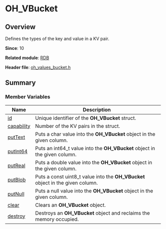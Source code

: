 # OH_VBucket


## Overview

Defines the types of the key and value in a KV pair.

**Since**: 10

**Related module**: [RDB](_r_d_b.md)

**Header file**: [oh_values_bucket.h](oh__values__bucket_8h.md)

## Summary


### Member Variables

| Name| Description|
| -------- | -------- |
| [id](_r_d_b.md#id-45) | Unique identifier of the **OH_VBucket** struct.|
| [capability](_r_d_b.md#capability) | Number of the KV pairs in the struct.|
| [putText](_r_d_b.md#puttext-12) | Puts a char value into the **OH_VBucket** object in the given column.|
| [putInt64](_r_d_b.md#putint64-12) | Puts an int64_t value into the **OH_VBucket** object in the given column.|
| [putReal](_r_d_b.md#putreal) | Puts a double value into the **OH_VBucket** object in the given column.|
| [putBlob](_r_d_b.md#putblob) | Puts a const uint8_t value into the **OH_VBucket** object in the given column.|
| [putNull](_r_d_b.md#putnull) | Puts a null value into the **OH_VBucket** object in the given column.|
| [clear](_r_d_b.md#clear-22) | Clears an **OH_VBucket** object.|
| [destroy](_r_d_b.md#destroy-34) | Destroys an **OH_VBucket** object and reclaims the memory occupied.|
